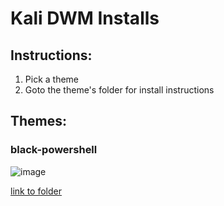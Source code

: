 # Kali DWM Installs

## Instructions:
1. Pick a theme
2. Goto the theme's folder for install instructions

## Themes:
### black-powershell
![image](https://github.com/user-attachments/assets/10538829-32da-47b0-8969-77167a429831)

[link to folder](https://github.com/blue-pho3nix/dwm-love/tree/main/Kali/black-powershell)
